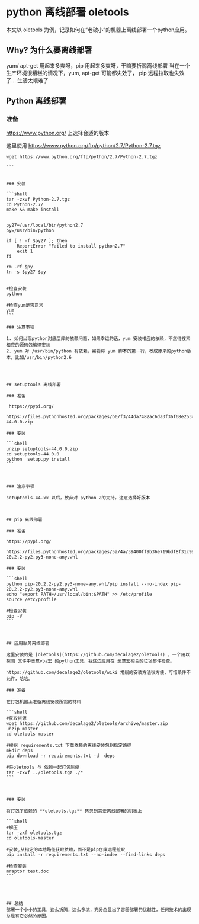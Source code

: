 # python 离线部署 oletools 

本文以 oletools 为例，记录如何在“老破小”的机器上离线部署一个python应用。



## Why? 为什么要离线部署

yum/ apt-get 用起来多爽呀，pip 用起来多爽呀，干嘛要折腾离线部署
当在一个生产环境很糟糕的情况下，yum, apt-get 可能都失效了， pip 远程拉取也失效了... 生活太艰难了



## Python 离线部署

### 准备
https://www.python.org/ 上选择合适的版本

这里使用 https://www.python.org/ftp/python/2.7/Python-2.7.tgz

````
wget https://www.python.org/ftp/python/2.7/Python-2.7.tgz

```


### 安装

```shell
tar -zxvf Python-2.7.tgz
cd Python-2.7/
make && make install


py27=/usr/local/bin/python2.7
py=/usr/bin/python

if [ ! -f $py27 ]; then
	ReportError "Failed to install python2.7"
	exit 1
fi

rm -rf $py
ln -s $py27 $py


#检查安装
python

#检查yum是否正常
yum
```

### 注意事项

1. 如何出现python对底层库的依赖问题，如果幸运的话，yum 安装相应的依赖，不然得搜索相应的源码包编译安装
2. yum 对 /usr/bin/python 有依赖，需要将 yum 脚本的第一行，改成原来的python版本，比如/usr/bin/python2.6




## setuptools 离线部署

### 准备

 https://pypi.org/

https://files.pythonhosted.org/packages/b0/f3/44da7482ac6da3f36f68e253cb04de37365b3dba9036a3c70773b778b485/setuptools-44.0.0.zip

### 安装

```shell
unzip setuptools-44.0.0.zip
cd setuptools-44.0.0
python  setup.py install
```



### 注意事项

setuptools-44.xx 以后，放弃对 python 2的支持，注意选择好版本



## pip 离线部署

### 准备

https://pypi.org/

https://files.pythonhosted.org/packages/5a/4a/39400ff9b36e719bdf8f31c99fe1fa7842a42fa77432e584f707a5080063/pip-20.2.2-py2.py3-none-any.whl

### 安装

```shell
python pip-20.2.2-py2.py3-none-any.whl/pip install --no-index pip-20.2.2-py2.py3-none-any.whl
echo "export PATH=/usr/local/bin:$PATH" >> /etc/profile
source /etc/profile

#检查安装
pip -V
```



## 应用服务离线部署

这里安装的是 [oletools](https://github.com/decalage2/oletools) ，一个用以探测 文件中恶意vba宏 的python工具，我这边应用在 恶意宏相关的垃圾邮件检查。

https://github.com/decalage2/oletools/wiki 常规的安装方法很方便，可惜条件不允许，哈哈。

### 准备

在打包机器上准备离线安装所需的材料

```shell
#获取资源
wget https://github.com/decalage2/oletools/archive/master.zip
unzip master
cd oletools-master

#根据 requirements.txt 下载依赖的离线安装包到指定路径
mkdir deps
pip download -r requirements.txt -d  deps

#将oletools 与 依赖一起打包压缩
tar -zxvf ../oletools.tgz ./*
```



### 安装

将打包了依赖的 **oletools.tgz** 拷贝到需要离线部署的机器上

```shell
#解压
tar -zxf oletools.tgz
cd oletools-master

#安装,从指定的本地路径获取依赖，而不是pip仓库远程拉取
pip install -r requirements.txt --no-index --find-links deps

#检查安装
mraptor test.doc
```




## 总结
部署一个小小的工具，这么折腾，这么多坑，充分凸显出了容器部署的优越性，任何技术的出现总是有它必然的原因。

